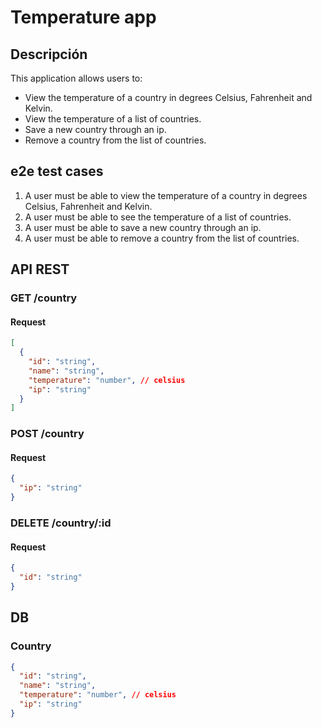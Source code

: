 # Temperature app

## Descripción

This application allows users to:

- View the temperature of a country in degrees Celsius, Fahrenheit and Kelvin.
- View the temperature of a list of countries.
- Save a new country through an ip.
- Remove a country from the list of countries.

## e2e test cases

1. A user must be able to view the temperature of a country in degrees Celsius, Fahrenheit and Kelvin.
2. A user must be able to see the temperature of a list of countries.
3. A user must be able to save a new country through an ip.
4. A user must be able to remove a country from the list of countries.

## API REST

### GET /country

#### Request

```json
[
  {
    "id": "string",
    "name": "string",
    "temperature": "number", // celsius
    "ip": "string"
  }
]
```

### POST /country

#### Request

```json
{
  "ip": "string"
}
```

### DELETE /country/:id

#### Request

```json
{
  "id": "string"
}
```

## DB

### Country

```json
{
  "id": "string",
  "name": "string",
  "temperature": "number", // celsius
  "ip": "string"
}
```
